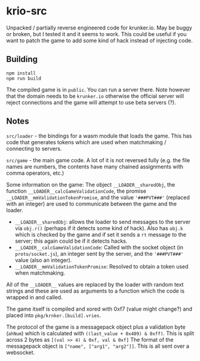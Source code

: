 # krio-src
Unpacked / partially reverse engineered code for krunker.io. May be buggy or broken, but I tested it and it seems to work. This could be useful if you want to patch the game to add some kind of hack instead of injecting code.

## Building
    npm install
    npm run build
The compiled game is in `public`. You can run a server there. Note however that the domain needs to be `krunker.io` otherwise the official server will reject connections and the game will attempt to use beta servers (?).

## Notes
`src/loader` - the bindings for a wasm module that loads the game. This has code that generates tokens which are used when matchmaking / connecting to servers.

`src/game` - the main game code. A lot of it is not reversed fully (e.g. the file names are numbers, the contents have many chained assignments with comma operators, etc.)

Some information on the game:
The object `__LOADER__sharedObj`, the function `__LOADER__calcGameValidationCode`, the promise `__LOADER__mmValidationTokenPromise`, and the value `'###PVT###'` (replaced with an integer) are used to communicate between the game and the loader.
- `__LOADER__sharedObj`: allows the loader to send messages to the server via `obj.r()` (perhaps if it detects some kind of hack). Also has `obj.k` which is checked by the game and if set it sends a `rt` message to the server; this again could be if it detects hacks.
- `__LOADER__calcGameValidationCode`: Called with the socket object (in `proto/socket.js`), an integer sent by the server, and the `'###PVT###'` value (also an integer).
- `__LOADER__mmValidationTokenPromise`: Resolved to obtain a token used when matchmaking.

All of the `__LOADER__` values are replaced by the loader with random text strings and these are used as arguments to a function which the code is wrapped in and called.

The game itself is compiled and xored with 0xf7 (value might change?) and placed into `pkg/krnker.[build].vries`.

The protocol of the game is a messagepack object plus a validation byte (`ahNum`) which is calculated with `((last_value + 0x409) & 0xff)`. This is split across 2 bytes as `[(val >> 4) & 0xf, val & 0xf]` The format of the messagepack object is `["name", ["arg1", "arg2"]]`. This is all sent over a websocket.
